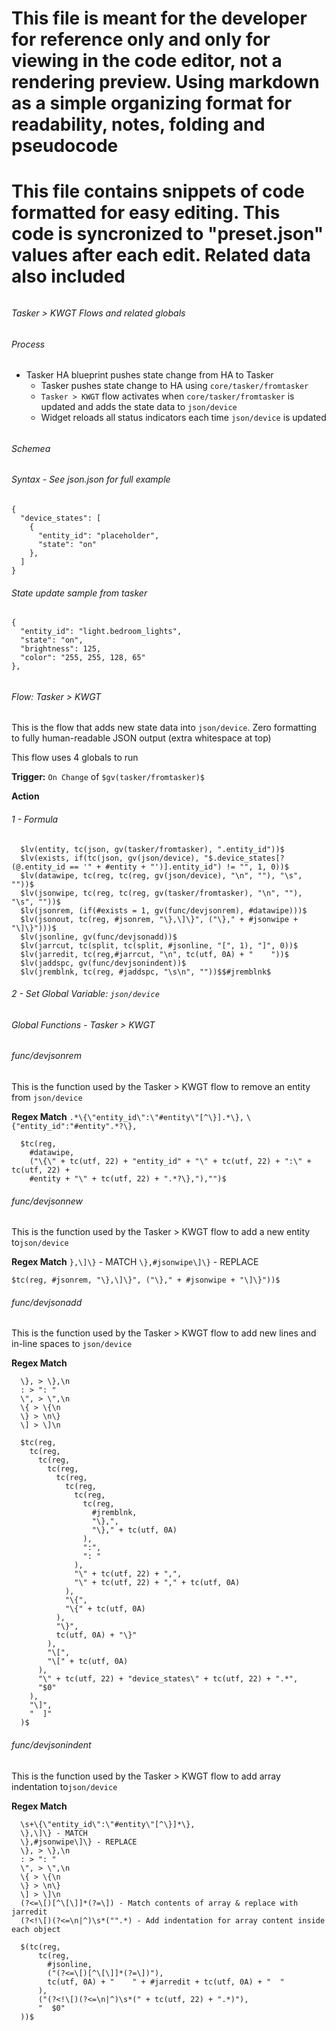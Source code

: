 # This file is meant for the developer for reference only and only for viewing in the code editor, not a rendering preview. Using markdown as a simple organizing format for readability, notes, folding and pseudocode

# This file contains snippets of code formatted for easy editing. This code is syncronized to "preset.json" values after each edit. Related data also included

###### #####################################
###### Tasker > KWGT Flows and related globals
###### #####################################

###### #####################################
###### Process
###### #####################################
- Tasker HA blueprint pushes state change from HA to Tasker
  - Tasker pushes state change to HA using `core/tasker/fromtasker`
  - `Tasker > KWGT` flow activates when `core/tasker/fromtasker` is updated and adds the state data to `json/device`
  - Widget reloads all status indicators each time `json/device` is updated

###### #####################################
###### Schemea
###### #####################################

###### Syntax - See json.json for full example
```
{
  "device_states": [
    {
      "entity_id": "placeholder",
      "state": "on"
    },
  ]
}
```

###### State update sample from tasker
```
{
  "entity_id": "light.bedroom_lights",
  "state": "on",
  "brightness": 125,
  "color": "255, 255, 128, 65"
},
```


###### #####################################
###### Flow: Tasker > KWGT
###### #####################################

This is the flow that adds new state data into `json/device`.
Zero formatting to fully human-readable JSON output (extra whitespace at top)

This flow uses 4 globals to run

**Trigger:** `On Change` of `$gv(tasker/fromtasker)$`

**Action**

###### 1 - Formula
```
  $lv(entity, tc(json, gv(tasker/fromtasker), ".entity_id"))$
  $lv(exists, if(tc(json, gv(json/device), "$.device_states[?(@.entity_id == '" + #entity + "')].entity_id") != "", 1, 0))$
  $lv(datawipe, tc(reg, tc(reg, gv(json/device), "\n", ""), "\s", ""))$
  $lv(jsonwipe, tc(reg, tc(reg, gv(tasker/fromtasker), "\n", ""), "\s", ""))$
  $lv(jsonrem, (if(#exists = 1, gv(func/devjsonrem), #datawipe)))$
  $lv(jsonout, tc(reg, #jsonrem, "\},\]\}", ("\}," + #jsonwipe + "\]\}")))$
  $lv(jsonline, gv(func/devjsonadd))$
  $lv(jarrcut, tc(split, tc(split, #jsonline, "[", 1), "]", 0))$
  $lv(jarredit, tc(reg,#jarrcut, "\n", tc(utf, 0A) + "    "))$
  $lv(jaddspc, gv(func/devjsonindent))$
  $lv(jremblnk, tc(reg, #jaddspc, "\s\n", ""))$$#jremblnk$
```

###### 2 - Set Global Variable: `json/device`

###### #####################################
###### Global Functions - Tasker > KWGT
###### #####################################

###### func/devjsonrem
This is the function used by the Tasker > KWGT flow to remove an entity from `json/device`

**Regex Match**
  `.*\{\"entity_id\":\"#entity\"[^\}].*\},`
  `\{"entity_id":"#entity".*?\},`

```
  $tc(reg,
    #datawipe,
    ("\{\" + tc(utf, 22) + "entity_id" + "\" + tc(utf, 22) + ":\" + tc(utf, 22) + 
    #entity + "\" + tc(utf, 22) + ".*?\},"),"")$
```


###### func/devjsonnew
This is the function used by the Tasker > KWGT flow to add a new entity to`json/device`

**Regex Match**
`},\]\}` - MATCH
`\},#jsonwipe\]\}` - REPLACE

`$tc(reg, #jsonrem, "\},\]\}", ("\}," + #jsonwipe + "\]\}"))$`


###### func/devjsonadd
This is the function used by the Tasker > KWGT flow to add new lines and in-line spaces to `json/device`

**Regex Match**
```
  \}, > \},\n
  : > ": "
  \", > \",\n
  \{ > \{\n
  \} > \n\}
  \] > \]\n
```

```
  $tc(reg,
    tc(reg,
      tc(reg,
        tc(reg,
          tc(reg,
            tc(reg,
              tc(reg,
                tc(reg,
                  #jremblnk,
                  "\},",
                  "\}," + tc(utf, 0A)
                ),
                ":",
                ": "
              ),
              "\" + tc(utf, 22) + ",",
              "\" + tc(utf, 22) + "," + tc(utf, 0A)
            ),
            "\{",
            "\{" + tc(utf, 0A)
          ),
          "\}",
          tc(utf, 0A) + "\}"
        ),
        "\[",
        "\[" + tc(utf, 0A)
      ),
      "\" + tc(utf, 22) + "device_states\" + tc(utf, 22) + ".*",
      "$0"
    ),
    "\]",
    "  ]"
  )$
```

###### func/devjsonindent
This is the function used by the Tasker > KWGT flow to add array indentation to`json/device`

**Regex Match**
```
  \s+\{\"entity_id\":\"#entity\"[^\}]*\},
  \},\]\} - MATCH
  \},#jsonwipe\]\} - REPLACE
  \}, > \},\n
  : > ": "
  \", > \",\n
  \{ > \{\n
  \} > \n\}
  \] > \]\n
  (?<=\[)[^\[\]]*(?=\]) - Match contents of array & replace with jarredit
  (?<!\[)(?<=\n|^)\s*("".*) - Add indentation for array content inside each object
```
```
  $(tc(reg, 
      tc(reg, 
        #jsonline, 
        ("(?<=\[)[^\[\]]*(?=\])"), 
        tc(utf, 0A) + "    " + #jarredit + tc(utf, 0A) + "  "
      ), 
      ("(?<!\[)(?<=\n|^)\s*(" + tc(utf, 22) + ".*)"), 
      "  $0"
  ))$
```